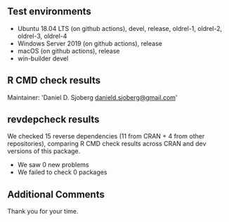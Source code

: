 ## Test environments
* Ubuntu 18.04 LTS (on github actions), devel, release, oldrel-1, oldrel-2, oldrel-3, oldrel-4
* Windows Server 2019 (on github actions), release
* macOS (on github actions), release
* win-builder devel

## R CMD check results
Maintainer: 'Daniel D. Sjoberg <danield.sjoberg@gmail.com>'

## revdepcheck results

We checked 15 reverse dependencies (11 from CRAN + 4 from other repositories), comparing R CMD check results across CRAN and dev versions of this package.

 * We saw 0 new problems
 * We failed to check 0 packages

## Additional Comments

Thank you for your time.
